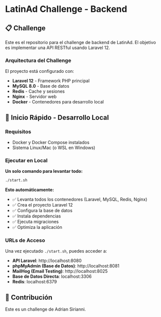 # LatinAd Challenge - Backend

## 📋 Challenge

Este es el repositorio para el challenge de backend de LatinAd. El objetivo es implementar una API RESTful usando Laravel 12.

### Arquitectura del Challenge

El proyecto está configurado con:
- **Laravel 12** - Framework PHP principal
- **MySQL 8.0** - Base de datos
- **Redis** - Cache y sesiones
- **Nginx** - Servidor web
- **Docker** - Contenedores para desarrollo local

## 🚀 Inicio Rápido - Desarrollo Local

### Requisitos
- Docker y Docker Compose instalados
- Sistema Linux/Mac (o WSL en Windows)

### Ejecutar en Local

**Un solo comando para levantar todo:**

```bash
./start.sh
```

**Esto automáticamente:**
- ✅ Levanta todos los contenedores (Laravel, MySQL, Redis, Nginx)
- ✅ Crea el proyecto Laravel 12
- ✅ Configura la base de datos
- ✅ Instala dependencias
- ✅ Ejecuta migraciones
- ✅ Optimiza la aplicación

### URLs de Acceso

Una vez ejecutado `./start.sh`, puedes acceder a:

- **API Laravel**: http://localhost:8080
- **phpMyAdmin (Base de Datos)**: http://localhost:8081
- **MailHog (Email Testing)**: http://localhost:8025
- **Base de Datos Directa**: localhost:3306
- **Redis**: localhost:6379


## 🤝 Contribución

Este es un challenge de Adrian Sirianni.

